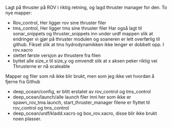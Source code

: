 Lagt på thruster på ROV i riktig retning, og lagd thruster manager for den.
To nye mapper:
- Rov_control,
  Her ligger rov sine thruster filer
- tms_control,
  Her ligger tms sine thruster filer
Har også lagt til sonar_snippets og thruster_snippets inn under urdf mappen slik at endringer vi gjør på thruster modulen og soaneren er lett overførlig til github.
Fikset slik at tms hydrodynamikken ikke lenger er dobbelt opp.
I rov.xacro
- slettet første versjon av thrustere fra filen
- byttet alle size_x til size_y og omvendt slik at x aksen peker riktig vei
Thrusterne er nå scaleable

Mapper og filer som nå ikke blir brukt, men som jeg ikke vet hvordan å fjerne fra Github
- deep_ocean/config, er blitt erstatet av rov_control og tms_control
- deep_ocean/launch/alle launch filer inni her som ikke er spawn_rov_tma.launch, start_thruster_manager filene er flyttet til rov_control og tms_control
- deep_ocean/urdf/kladd.xacro og box_rov.xacro, disse blir ikke brukt noen plasser.
